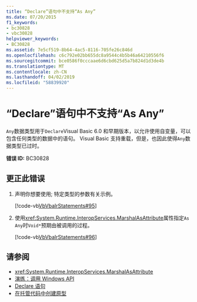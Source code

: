 ```yaml
---
title: “Declare”语句中不支持“As Any”
ms.date: 07/20/2015
f1_keywords:
- bc30828
- vbc30828
helpviewer_keywords:
- BC30828
ms.assetid: 7e5cf519-8b64-4ac5-8116-705fe26c846d
ms.openlocfilehash: c6c792e02bb655dc8a9544c4b5b46a64210556f6
ms.sourcegitcommit: bce0586f0cccaae6d6cbd625d5a7b824d1d3de4b
ms.translationtype: MT
ms.contentlocale: zh-CN
ms.lasthandoff: 04/02/2019
ms.locfileid: "58839920"
---
```

# <a name="as-any-is-not-supported-in-declare-statements"></a>“Declare”语句中不支持“As Any”
`Any`数据类型用于`Declare`Visual Basic 6.0 和早期版本，以允许使用自变量，可以包含任何类型的数据中的语句。 Visual Basic 支持重载，但是，也因此使得`Any`数据类型已过时。  
  
 **错误 ID:** BC30828  
  
## <a name="to-correct-this-error"></a>更正此错误  
  
1.  声明你想要使用; 特定类型的参数有关示例。  
  
     [!code-vb[VbVbalrStatements#95](~/samples/snippets/visualbasic/VS_Snippets_VBCSharp/VbVbalrStatements/VB/class5.vb#95)]  
  
2.  使用<xref:System.Runtime.InteropServices.MarshalAsAttribute>属性指定`As Any`时`Void*`预期由被调用的过程。  
  
     [!code-vb[VbVbalrStatements#96](~/samples/snippets/visualbasic/VS_Snippets_VBCSharp/VbVbalrStatements/VB/class5.vb#96)]  
  
## <a name="see-also"></a>请参阅

- <xref:System.Runtime.InteropServices.MarshalAsAttribute>
- [演练：调用 Windows API](../../../visual-basic/programming-guide/com-interop/walkthrough-calling-windows-apis.md)
- [Declare 语句](../../../visual-basic/language-reference/statements/declare-statement.md)
- [在托管代码中创建原型](../../../framework/interop/creating-prototypes-in-managed-code.md)
